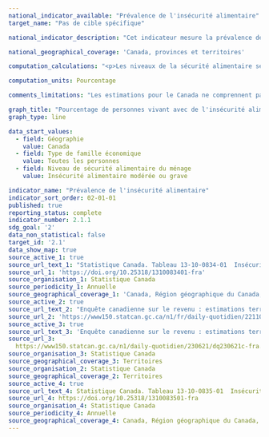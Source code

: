 ```yaml
---
national_indicator_available: "Prévalence de l'insécurité alimentaire"
target_name: "Pas de cible spécifique"

national_indicator_description: "Cet indicateur mesure la prévalence de l'insécurité alimentaire modérée et grave."

national_geographical_coverage: 'Canada, provinces et territoires'

computation_calculations: "<p>Les niveaux de la sécurité alimentaire se définissent comme: <br>1 - Sécurité alimentaire : Aucun signe d'un problème concernant l'accès à la nourriture lié au revenu; <br>2- Insécurité alimentaire marginale : Exactement un signe d'un problème concernant l'accès à la nourriture lié au revenu; <br>3 - Insécurité alimentaire modérée : Signe de compromis en matière de qualité et/ou de quantité d'aliments consommés; <br>4 - Insécurité alimentaire grave : Signe de consommation alimentaire réduite et d'habitudes alimentaires perturbées; <br>Insécurité alimentaire : Comprend l'insécurité alimentaire marginale, modérée et grave.</p>"

computation_units: Pourcentage

comments_limitations: "Les estimations pour le Canada ne comprennent pas les territoires."

graph_title: "Pourcentage de personnes vivant avec de l'insécurité alimentaire"
graph_type: line

data_start_values:
  - field: Géographie
    value: Canada
  - field: Type de famille économique
    value: Toutes les personnes
  - field: Niveau de sécurité alimentaire du ménage
    value: Insécurité alimentaire modérée ou grave

indicator_name: "Prévalence de l'insécurité alimentaire"
indicator_sort_order: 02-01-01
published: true
reporting_status: complete
indicator_number: 2.1.1
sdg_goal: '2'
data_non_statistical: false
target_id: '2.1'
data_show_map: true
source_active_1: true
source_url_text_1: "Statistique Canada. Tableau 13-10-0834-01  Insécurité alimentaire selon le type de famille économique"
source_url_1: 'https://doi.org/10.25318/1310083401-fra'
source_organisation_1: Statistique Canada
source_periodicity_1: Annuelle
source_geographical_coverage_1: 'Canada, Région géographique du Canada, Province ou territoire'
source_active_2: true
source_url_text_2: "Enquête canadienne sur le revenu : estimations territoriales, 2020"
source_url_2: 'https://www150.statcan.gc.ca/n1/fr/daily-quotidien/221103/dq221103d-fra.pdf?st=uKbP8kwx'
source_active_3: true
source_url_text_3: 'Enquête canadienne sur le revenu : estimations territoriales, 2021'
source_url_3: 
  https://www150.statcan.gc.ca/n1/daily-quotidien/230621/dq230621c-fra.htm
source_organisation_3: Statistique Canada
source_geographical_coverage_3: Territoires 
source_organisation_2: Statistique Canada
source_geographical_coverage_2: Territoires 
source_active_4: true
source_url_text_4: Statistique Canada. Tableau 13-10-0835-01  Insécurité alimentaire selon certaines caractéristiques démographiques
source_url_4: https://doi.org/10.25318/1310083501-fra
source_organisation_4: Statistique Canada
source_periodicity_4: Annuelle
source_geographical_coverage_4: Canada, Région géographique du Canada, Province ou territoire
---
```

